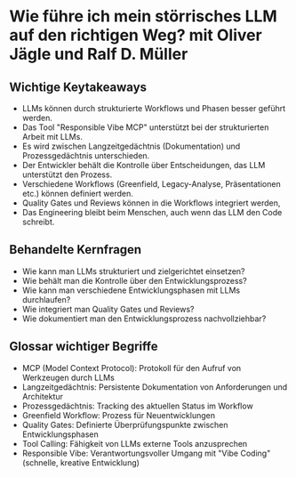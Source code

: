 # Wie führe ich mein störrisches LLM auf den richtigen Weg? mit Oliver Jägle und Ralf D. Müller

## Wichtige Keytakeaways

- LLMs können durch strukturierte Workflows und Phasen besser geführt werden.
- Das Tool "Responsible Vibe MCP" unterstützt bei der strukturierten Arbeit mit LLMs.
- Es wird zwischen Langzeitgedächtnis (Dokumentation) und Prozessgedächtnis unterschieden.
- Der Entwickler behält die Kontrolle über Entscheidungen, das LLM unterstützt den Prozess.
- Verschiedene Workflows (Greenfield, Legacy-Analyse, Präsentationen etc.) können definiert werden.
- Quality Gates und Reviews können in die Workflows integriert werden,
- Das Engineering bleibt beim Menschen, auch wenn das LLM den Code schreibt.

## Behandelte Kernfragen

- Wie kann man LLMs strukturiert und zielgerichtet einsetzen?
- Wie behält man die Kontrolle über den Entwicklungsprozess?
- Wie kann man verschiedene Entwicklungsphasen mit LLMs durchlaufen?
- Wie integriert man Quality Gates und Reviews?
- Wie dokumentiert man den Entwicklungsprozess nachvollziehbar?

## Glossar wichtiger Begriffe

- MCP (Model Context Protocol): Protokoll für den Aufruf von Werkzeugen durch LLMs
- Langzeitgedächtnis: Persistente Dokumentation von Anforderungen und Architektur
- Prozessgedächtnis: Tracking des aktuellen Status im Workflow
- Greenfield Workflow: Prozess für Neuentwicklungen
- Quality Gates: Definierte Überprüfungspunkte zwischen Entwicklungsphasen
- Tool Calling: Fähigkeit von LLMs externe Tools anzusprechen
- Responsible Vibe: Verantwortungsvoller Umgang mit "Vibe Coding" (schnelle, kreative Entwicklung)
